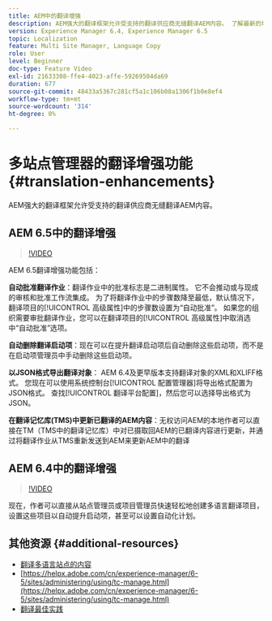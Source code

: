 ```yaml
---
title: AEM中的翻译增强
description: AEM强大的翻译框架允许受支持的翻译供应商无缝翻译AEM内容。 了解最新的增强功能。
version: Experience Manager 6.4, Experience Manager 6.5
topic: Localization
feature: Multi Site Manager, Language Copy
role: User
level: Beginner
doc-type: Feature Video
exl-id: 21633308-ffe4-4023-affe-59269504da69
duration: 677
source-git-commit: 48433a5367c281cf5a1c106b08a1306f1b0e8ef4
workflow-type: tm+mt
source-wordcount: '314'
ht-degree: 0%

---
```


# 多站点管理器的翻译增强功能 {#translation-enhancements}

AEM强大的翻译框架允许受支持的翻译供应商无缝翻译AEM内容。

## AEM 6.5中的翻译增强

>[!VIDEO](https://video.tv.adobe.com/v/34323?quality=12&learn=on&captions=chi_hans)

AEM 6.5翻译增强功能包括：

**自动批准翻译作业**：翻译作业中的批准标志是二进制属性。 它不会推动或与现成的审核和批准工作流集成。 为了将翻译作业中的步骤数降至最低，默认情况下，翻译项目的[!UICONTROL 高级属性]中的步骤数设置为“自动批准”。 如果您的组织需要审批翻译作业，您可以在翻译项目的[!UICONTROL 高级属性]中取消选中“自动批准”选项。

**自动删除翻译启动项**：现在可以在提升翻译启动项后自动删除这些启动项，而不是在启动项管理员中手动删除这些启动项。

**以JSON格式导出翻译对象**： AEM 6.4及更早版本支持翻译对象的XML和XLIFF格式。 您现在可以使用系统控制台[!UICONTROL 配置管理器]将导出格式配置为JSON格式。 查找[!UICONTROL 翻译平台配置]，然后您可以选择导出格式为JSON。

**在翻译记忆库(TMS)中更新已翻译的AEM内容**：无权访问AEM的本地作者可以直接在TM（TMS中的翻译记忆库）中对已摄取回AEM的已翻译内容进行更新，并通过将翻译作业从TMS重新发送到AEM来更新AEM中的翻译

## AEM 6.4中的翻译增强

>[!VIDEO](https://video.tv.adobe.com/v/38298?quality=12&learn=on&captions=chi_hans)

现在，作者可以直接从站点管理员或项目管理员快速轻松地创建多语言翻译项目，设置这些项目以自动提升启动项，甚至可以设置自动化计划。

## 其他资源 {#additional-resources}

* [翻译多语言站点的内容](https://helpx.adobe.com/cn/experience-manager/6-5/sites/administering/using/translation.html)
* [https://helpx.adobe.com/cn/experience-manager/6-5/sites/administering/using/tc-manage.html](https://helpx.adobe.com/cn/experience-manager/6-5/sites/administering/using/tc-manage.html)
* [翻译最佳实践](https://helpx.adobe.com/cn/experience-manager/6-5/sites/administering/using/tc-bp.html)
